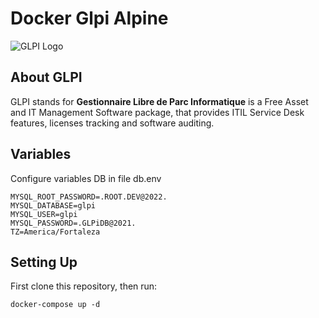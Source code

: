 # Docker Glpi  Alpine


![GLPI Logo](https://raw.githubusercontent.com/glpi-project/glpi/main/pics/logos/logo-GLPI-250-black.png)

## About GLPI

GLPI stands for **Gestionnaire Libre de Parc Informatique** is a Free Asset and IT Management Software package, that provides ITIL Service Desk features, licenses tracking and software auditing.

## Variables

Configure variables DB in file db.env

```
MYSQL_ROOT_PASSWORD=.ROOT.DEV@2022.
MYSQL_DATABASE=glpi
MYSQL_USER=glpi
MYSQL_PASSWORD=.GLPiDB@2021.
TZ=America/Fortaleza

```


## Setting Up

First clone this repository, then run:

```
docker-compose up -d
```
